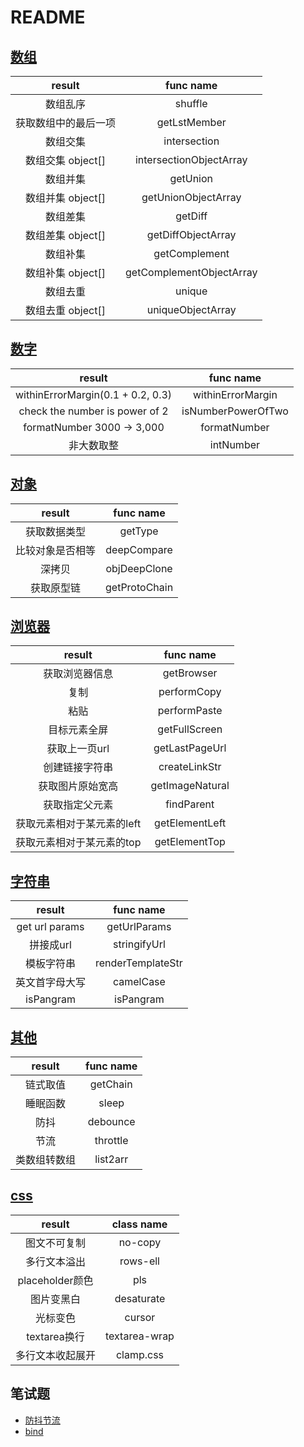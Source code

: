 # README

## [数组](./src/arr/index.js)
|        result        |        func name         |
| :------------------: | :----------------------: |
|       数组乱序       |         shuffle          |
| 获取数组中的最后一项 |       getLstMember       |
|       数组交集       |       intersection       |
|  数组交集 object[]   | intersectionObjectArray  |
|       数组并集       |         getUnion         |
|  数组并集 object[]   |   getUnionObjectArray    |
|       数组差集       |         getDiff          |
|  数组差集 object[]   |    getDiffObjectArray    |
|       数组补集       |      getComplement       |
|  数组补集 object[]   | getComplementObjectArray |
|       数组去重       |          unique          |
|  数组去重 object[]   |    uniqueObjectArray     |

## [数字](./src/num/index.js)
|              result               |     func name      |
| :-------------------------------: | :----------------: |
| withinErrorMargin(0.1 + 0.2, 0.3) | withinErrorMargin  |
|  check the number is power of 2   | isNumberPowerOfTwo |
|    formatNumber 3000 -> 3,000     |    formatNumber    |
|            非大数取整             |     intNumber      |


## [对象](./src/obj/index.js)
|      result      |   func name   |
| :--------------: | :-----------: |
|   获取数据类型   |    getType    |
| 比较对象是否相等 |  deepCompare  |
|      深拷贝      | objDeepClone  |
|    获取原型链    | getProtoChain |

## [浏览器](./src/browser/index.js)
|      result      |    func name    |
| :--------------: | :-------------: |
|  获取浏览器信息  |   getBrowser    |
|       复制       |   performCopy   |
|       粘贴       |  performPaste   |
|   目标元素全屏   |  getFullScreen  |
|  获取上一页url   | getLastPageUrl  |
|  创建链接字符串  |  createLinkStr  |
| 获取图片原始宽高 | getImageNatural |
| 获取指定父元素 | findParent |
| 获取元素相对于某元素的left | getElementLeft |
| 获取元素相对于某元素的top | getElementTop |


## [字符串](./src/str/index.js)
|     result     |     func name     |
| :------------: | :---------------: |
| get url params |   getUrlParams    |
|   拼接成url    |   stringifyUrl    |
|   模板字符串   | renderTemplateStr |
| 英文首字母大写 |     camelCase     |
|   isPangram    |     isPangram     |

## [其他](./src/other/index.js)
|    result    | func name |
| :----------: | :-------: |
|   链式取值   | getChain  |
|   睡眠函数   |   sleep   |
|     防抖     | debounce  |
|     节流     | throttle  |
| 类数组转数组 | list2arr  |

## [css](./util.css)
|      result      |  class name   |
| :--------------: | :-----------: |
|   图文不可复制   |    no-copy    |
|   多行文本溢出   |   rows-ell    |
| placeholder颜色  |      pls      |
|    图片变黑白    |  desaturate   |
|     光标变色     |    cursor     |
|   textarea换行   | textarea-wrap |
| 多行文本收起展开 |   clamp.css   |

## 笔试题
- [防抖节流](./src/interview-code/throttle&debounce)
- [bind](./src/interview-code/myBind)